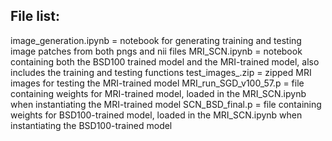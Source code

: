 ## File list:
image_generation.ipynb = notebook for generating training and testing image patches from both pngs and nii files
MRI_SCN.ipynb = notebook containing both the BSD100 trained model and the MRI-trained model, also includes the training and testing functions
test_images_.zip = zipped MRI images for testing the MRI-trained model
MRI_run_SGD_v100_57.p = file containing weights for MRI-trained model, loaded in the MRI_SCN.ipynb when instantiating the MRI-trained model
SCN_BSD_final.p = file containing weights for BSD100-trained model, loaded in the MRI_SCN.ipynb when instantiating the BSD100-trained model

